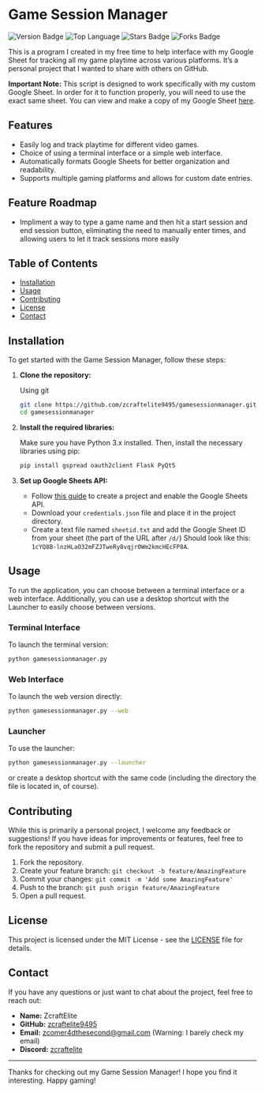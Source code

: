 # Game Session Manager

<img src="https://img.shields.io/badge/version-2.0.0-blue" alt="Version Badge"> <img src="https://img.shields.io/github/languages/top/zcraftelite9495/gamesessionmanager" alt="Top Language"> <img src="https://img.shields.io/github/stars/zcraftelite9495/gamesessionmanager" alt="Stars Badge"> <img src="https://img.shields.io/github/forks/zcraftelite9495/gamesessionmanager" alt="Forks Badge">

This is a program I created in my free time to help interface with my Google Sheet for tracking all my game playtime across various platforms. It’s a personal project that I wanted to share with others on GitHub.

**Important Note:** This script is designed to work specifically with my custom Google Sheet. In order for it to function properly, you will need to use the exact same sheet. You can view and make a copy of my Google Sheet [here](https://docs.google.com/spreadsheets/d/1cYQ8B-lnzHLaO32mFZJTweRy8vqjr0Wm2kmcHEcFP8A/edit?gid=329820141#gid=329820141).

## Features

- Easily log and track playtime for different video games.
- Choice of using a terminal interface or a simple web interface.
- Automatically formats Google Sheets for better organization and readability.
- Supports multiple gaming platforms and allows for custom date entries.

## Feature Roadmap

- Impliment a way to type a game name and then hit a start session and end session button, eliminating the need to manually enter times, and allowing users to let it track sessions more easily

## Table of Contents

- [Installation](#installation)
- [Usage](#usage)
- [Contributing](#contributing)
- [License](#license)
- [Contact](#contact)

## Installation

To get started with the Game Session Manager, follow these steps:

1. **Clone the repository:**

   Using git

   ```bash
   git clone https://github.com/zcraftelite9495/gamesessionmanager.git
   cd gamesessionmanager
   ```

2. **Install the required libraries:**

   Make sure you have Python 3.x installed. Then, install the necessary libraries using pip:

   ```bash
   pip install gspread oauth2client Flask PyQt5
   ```

3. **Set up Google Sheets API:**

   - Follow [this guide](https://developers.google.com/sheets/api/quickstart/python) to create a project and enable the Google Sheets API.
   - Download your `credentials.json` file and place it in the project directory.
   - Create a text file named `sheetid.txt` and add the Google Sheet ID from your sheet (the part of the URL after `/d/`) Should look like this: `1cYQ8B-lnzHLaO32mFZJTweRy8vqjr0Wm2kmcHEcFP8A`.

## Usage

To run the application, you can choose between a terminal interface or a web interface. Additionally, you can use a desktop shortcut with the Launcher to easily choose between versions.

### Terminal Interface

To launch the terminal version:

```bash
python gamesessionmanager.py
```

### Web Interface

To launch the web version directly:

```bash
python gamesessionmanager.py --web
```

### Launcher

To use the launcher:

```bash
python gamesessionmanager.py --launcher
```

or create a desktop shortcut with the same code (including the directory the file is located in, of course).

## Contributing

While this is primarily a personal project, I welcome any feedback or suggestions! If you have ideas for improvements or features, feel free to fork the repository and submit a pull request.

1. Fork the repository.
2. Create your feature branch: `git checkout -b feature/AmazingFeature`
3. Commit your changes: `git commit -m 'Add some AmazingFeature'`
4. Push to the branch: `git push origin feature/AmazingFeature`
5. Open a pull request.

## License

This project is licensed under the MIT License - see the [LICENSE](LICENSE) file for details.

## Contact

If you have any questions or just want to chat about the project, feel free to reach out:

- **Name:** ZcraftElite
- **GitHub:** [zcraftelite9495](https://github.com/zcraftelite9495)
- **Email:** [zcomer4dthesecond@gmail.com](mailto:zcomer4dthesecond@gmail.com) (Warning: I barely check my email)
- **Discord:** [zcraftelite](https://discord.com/users/926788037785047050)


---

Thanks for checking out my Game Session Manager! I hope you find it interesting. Happy gaming!